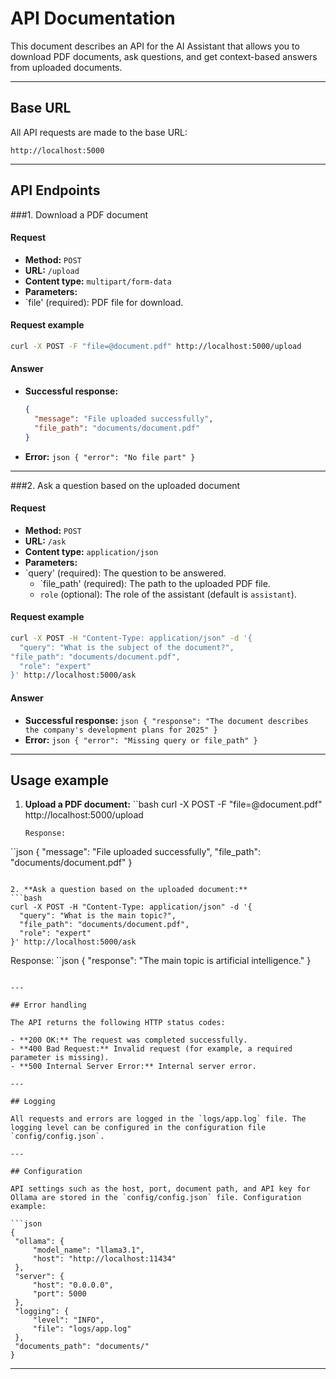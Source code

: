 # API Documentation 

This document describes an API for the AI Assistant that allows you to download PDF documents, ask questions, and get context-based answers from uploaded documents.

---

## Base URL

All API requests are made to the base URL:
```
http://localhost:5000
```

---

## API Endpoints

###1. Download a PDF document

#### Request
- **Method:** `POST`
- **URL:** `/upload`
- **Content type:** `multipart/form-data`
- **Parameters:**
- `file' (required): PDF file for download.

#### Request example
```bash
curl -X POST -F "file=@document.pdf" http://localhost:5000/upload
```

#### Answer
- **Successful response:**
  ```json
  {
    "message": "File uploaded successfully",
    "file_path": "documents/document.pdf"
  }
  ```
- **Error:**
``json
{
"error": "No file part"
}
``

---

###2. Ask a question based on the uploaded document

#### Request
- **Method:** `POST`
- **URL:** `/ask`
- **Content type:** `application/json`
- **Parameters:**
- `query' (required): The question to be answered.
  - `file_path' (required): The path to the uploaded PDF file.
  - `role` (optional): The role of the assistant (default is `assistant`).

#### Request example
```bash
curl -X POST -H "Content-Type: application/json" -d '{
  "query": "What is the subject of the document?",
"file_path": "documents/document.pdf",
  "role": "expert"
}' http://localhost:5000/ask
```

#### Answer
- **Successful response:**
``json
{
"response": "The document describes the company's development plans for 2025"
}
``
- **Error:**
``json
{
"error": "Missing query or file_path"
}
``

---

## Usage example

1. **Upload a PDF document:**
``bash
   curl -X POST -F "file=@document.pdf" http://localhost:5000/upload
   ```
   Response:
``json
   {
     "message": "File uploaded successfully",
     "file_path": "documents/document.pdf"
   }
   ```

2. **Ask a question based on the uploaded document:**
   ```bash
   curl -X POST -H "Content-Type: application/json" -d '{
     "query": "What is the main topic?",
     "file_path": "documents/document.pdf",
     "role": "expert"
   }' http://localhost:5000/ask
   ```
   Response:
``json
   {
     "response": "The main topic is artificial intelligence."
   }
   ```

---

## Error handling

The API returns the following HTTP status codes:

- **200 OK:** The request was completed successfully.
- **400 Bad Request:** Invalid request (for example, a required parameter is missing).
- **500 Internal Server Error:** Internal server error.

---

## Logging

All requests and errors are logged in the `logs/app.log` file. The logging level can be configured in the configuration file `config/config.json`.

---

## Configuration

API settings such as the host, port, document path, and API key for Ollama are stored in the `config/config.json` file. Configuration example:

```json
{
    "ollama": {
        "model_name": "llama3.1",
        "host": "http://localhost:11434"
    },
    "server": {
        "host": "0.0.0.0",
        "port": 5000
    },
    "logging": {
        "level": "INFO",
        "file": "logs/app.log"
    },
    "documents_path": "documents/"
}
```

---